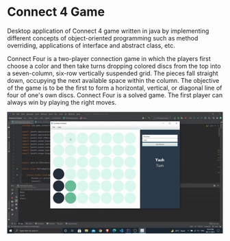 # Connect 4 Game

Desktop application of Connect 4 game written in java by implementing different concepts of object-oriented programming such as method overriding, applications of interface and abstract class, etc.

Connect Four is a two-player connection game in which the players first choose a color  and then take turns dropping colored discs from the top into a seven-column, six-row vertically suspended grid. The pieces fall straight down, occupying the next available space within the column.  The objective of the game is to be the first to form a horizontal, vertical, or diagonal line of four of one's own discs. Connect Four is a solved game. The first player can always win by playing the right moves.

![Connect 4 Game](gif.gif)